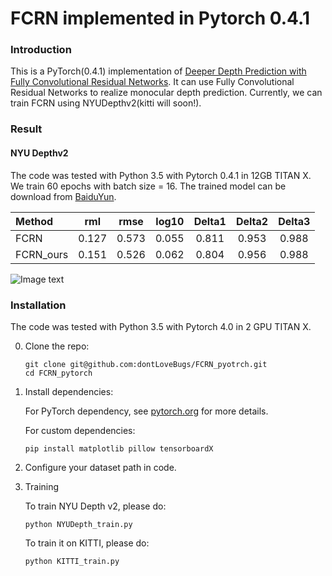 # FCRN implemented in Pytorch 0.4.1


### Introduction
This is a PyTorch(0.4.1) implementation of [Deeper Depth Prediction with Fully Convolutional Residual Networks](http://ieeexplore.ieee.org/document/7785097/). It
can use Fully Convolutional Residual Networks to realize monocular depth prediction. Currently, we can train FCRN
using NYUDepthv2(kitti will soon!).


### Result

#### NYU Depthv2

The code was tested with Python 3.5 with Pytorch 0.4.1 in 12GB TITAN X.  We train 60 epochs with batch size = 16. The trained model can be download from [BaiduYun](https://pan.baidu.com/s/1A3lq0ntPKBOH-En818bo8A).

 Method |   rml  | rmse  | log10 | Delta1 | Delta2 | Delta3 
 :-------| :------: | :------: | :------: | :------: | :------: | :------: 
 FCRN   | 0.127  | 0.573 | 0.055 | 0.811 | 0.953 | 0.988
 FCRN_ours  | 0.151 | 0.526 | 0.062 | 0.804 | 0.956 | 0.988
 
![Image text](https://github.com/dontLoveBugs/FCRN_pytorch/blob/master/result/result.png)
 

### Installation
The code was tested with Python 3.5 with Pytorch 4.0 in 2 GPU TITAN X. 

0. Clone the repo:
    ```Shell
    git clone git@github.com:dontLoveBugs/FCRN_pyotrch.git
    cd FCRN_pytorch
    ```

1. Install dependencies:

    For PyTorch dependency, see [pytorch.org](https://pytorch.org/) for more details.

    For custom dependencies:
    ```Shell
    pip install matplotlib pillow tensorboardX
    ```

2. Configure your dataset path in code.

3. Training

    To train NYU Depth v2, please do:
    ```Shell
    python NYUDepth_train.py
    ```

    To train it on KITTI, please do:
    ```Shell
    python KITTI_train.py
    ```




